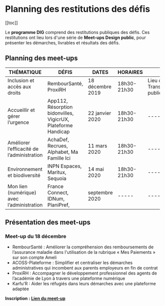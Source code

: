 # Planning des restitutions des défis

[[toc]]

Le **programme DIG** comprend des restitutions publiques des défis. Ces restitutions ont lieu lors d'une série de **Meet-ups Design public**, pour présenter les démarches, livrables et résultats des défis.

## Planning des meet-ups

| THÉMATIQUE | DÉFIS | DATES | HORAIRES | LIEU 
| -------- | ------- | ------- | ------ | ----- |
| Inclusion et accès aux droits | RembourSanté, ProxiRH | 18 décembre 2019 | 18h30-21h30 | Lieu de la Transformation publique |
|  Accueillir et gérer l’urgence | App112, Résorption bidonvilles, VigicrUX, Plateforme Handicap | 22 janvier 2020 | 18h30-21h30 | ----- |
| Améliorer l’efficacité de l’administration | AchaDef, Recrues, Alphabet, Ma Famille Ici | 11 mars 2020 | 18h30-21h30 | ----- |
| Environnement et biodiversité | INPN Espaces, Maritux, Sequoia | 14 mai 2020 | 18h30-21h30 | ----- |
| Mon lien (numérique) avec l’administration | France Connect, IDNum, PlaniPref,  | septembre 2020 | ----- | ----- |


## Présentation des meet-ups

### Meet-up du 18 décembre 
- RembourSanté : Améliorer la compréhension des remboursements de l’assurance maladie dans l'utilisation de la rubrique « Mes Paiements » sur son compte Ameli
- ACOSS-Plateforme : Simplifier et centraliser les démarches administratives qui incombent aux parents employeurs en fin de contrat
- ProxiRH : Accompagner le développement professionnel des agents de l’académie de Lyon à travers une plateforme numérique
- Karfu'R : Aider les réfugiés dans leurs démarches avec une plateforme adaptée

**Inscription : [Lien du meet-up](https://www.eventbrite.fr/e/billets-design-public-meetup-2-83821453223)**


